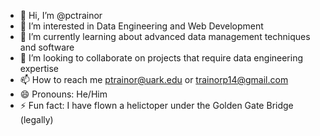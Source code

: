 - 👋 Hi, I’m @pctrainor
- 👀 I’m interested in Data Engineering and Web Development
- 🌱 I’m currently learning about advanced data management techniques and software
- 💞️ I’m looking to collaborate on projects that require data engineering expertise
- 📫 How to reach me ptrainor@uark.edu or trainorp14@gmail.com
- 😄 Pronouns: He/Him
- ⚡ Fun fact: I have flown a helictoper under the Golden Gate Bridge (legally) 

<!---
pctrainor/pctrainor is a ✨ special ✨ repository because its `README.md` (this file) appears on your GitHub profile.
You can click the Preview link to take a look at your changes.
--->
